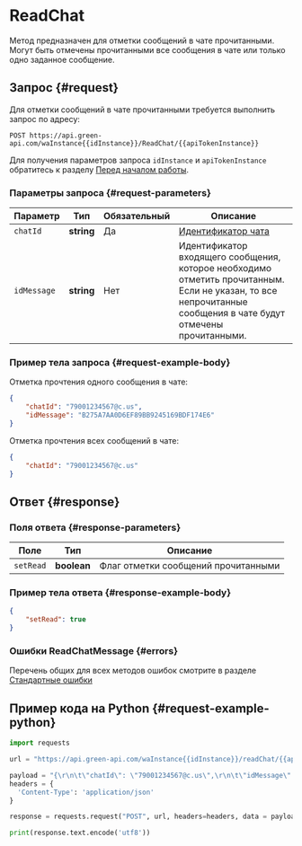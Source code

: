 # ReadChat

Метод предназначен для отметки сообщений в чате прочитанными. Могут быть отмечены прочитанными все сообщения в чате или только одно заданное сообщение.

## Запрос {#request}

Для отметки сообщений в чате прочитанными требуется выполнить запрос по адресу:
```
POST https://api.green-api.com/waInstance{{idInstance}}/ReadChat/{{apiTokenInstance}}
```

Для получения параметров запроса `idInstance` и `apiTokenInstance` обратитесь к разделу [Перед началом работы](../../before-start#parameters).

### Параметры запроса {#request-parameters}

Параметр | Тип | Обязательный | Описание
----- | ----- | ----- | -----
`chatId` | **string** | Да | [Идентификатор чата](../chat-id)
`idMessage` | **string** | Нет | Идентификатор входящего сообщения, которое необходимо отметить прочитанным. Если не указан, то все непрочитанные сообщения в чате будут отмечены прочитанными.

### Пример тела запроса {#request-example-body}

Отметка прочтения одного сообщения в чате:
```json
{
    "chatId": "79001234567@c.us",
    "idMessage": "B275A7AA0D6EF89BB9245169BDF174E6"
}
```

Отметка прочтения всех сообщений в чате:
```json
{
    "chatId": "79001234567@c.us"
}
```

## Ответ {#response}

### Поля ответа {#response-parameters}

Поле | Тип |  Описание
----- | ----- | ----- 
`setRead` | **boolean** | Флаг отметки сообщений прочитанными

### Пример тела ответа {#response-example-body}

```json
{
    "setRead": true
}
```

### Ошибки ReadChatMessage {#errors}

Перечень общих для всех методов ошибок смотрите в разделе [Стандартные ошибки](../common-errors)

## Пример кода на Python  {#request-example-python}

```python
import requests

url = "https://api.green-api.com/waInstance{{idInstance}}/readChat/{{apiTokenInstance}}"

payload = "{\r\n\t\"chatId\": \"79001234567@c.us\",\r\n\t\"idMessage\": \"B275A7AA0D6EF89BB9245169BDF174E6\"\r\n}\r\n"
headers = {
  'Content-Type': 'application/json'
}

response = requests.request("POST", url, headers=headers, data = payload)

print(response.text.encode('utf8'))

```